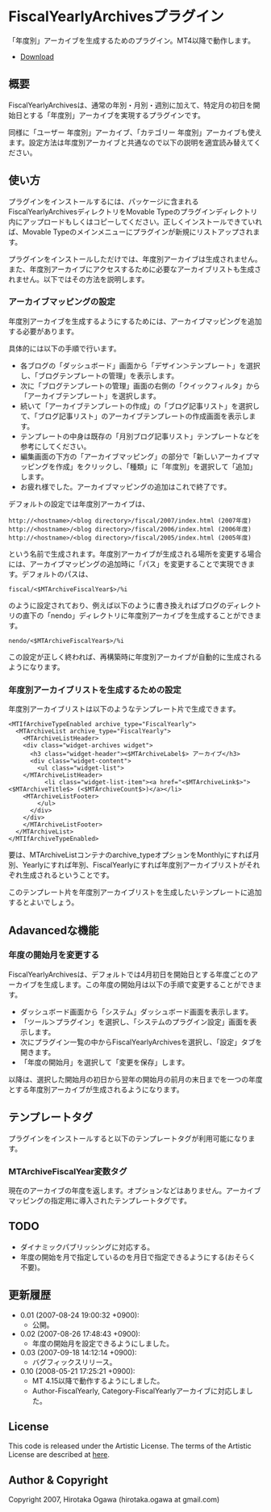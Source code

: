 # FiscalYearlyArchivesプラグイン

「年度別」アーカイブを生成するためのプラグイン。MT4以降で動作します。

 - [Download](https://github.com/ogawa/mt-plugin-FiscalYearlyArchives/archive/master.zip)

## 概要

FiscalYearlyArchivesは、通常の年別・月別・週別に加えて、特定月の初日を開始日とする「年度別」アーカイブを実現するプラグインです。

同様に「ユーザー 年度別」アーカイブ、「カテゴリー 年度別」アーカイブも使えます。設定方法は年度別アーカイブと共通なので以下の説明を適宜読み替えてください。

## 使い方

プラグインをインストールするには、パッケージに含まれるFiscalYearlyArchivesディレクトリをMovable Typeのプラグインディレクトリ内にアップロードもしくはコピーしてください。正しくインストールできていれば、Movable Typeのメインメニューにプラグインが新規にリストアップされます。

プラグインをインストールしただけでは、年度別アーカイブは生成されません。また、年度別アーカイブにアクセスするために必要なアーカイブリストも生成されません。以下ではその方法を説明します。

### アーカイブマッピングの設定

年度別アーカイブを生成するようにするためには、アーカイブマッピングを追加する必要があります。

具体的には以下の手順で行います。

 * 各ブログの「ダッシュボード」画面から「デザイン＞テンプレート」を選択し、「ブログテンプレートの管理」を表示します。
 * 次に「ブログテンプレートの管理」画面の右側の「クイックフィルタ」から「アーカイブテンプレート」を選択します。
 * 続いて「アーカイブテンプレートの作成」の「ブログ記事リスト」を選択して、「ブログ記事リスト」のアーカイブテンプレートの作成画面を表示します。
 * テンプレートの中身は既存の「月別ブログ記事リスト」テンプレートなどを参考にしてください。
 * 編集画面の下方の「アーカイブマッピング」の部分で「新しいアーカイブマッピングを作成」をクリックし、「種類」に「年度別」を選択して「追加」します。
 * お疲れ様でした。アーカイブマッピングの追加はこれで終了です。

デフォルトの設定では年度別アーカイブは、

	http://<hostname>/<blog directory>/fiscal/2007/index.html (2007年度)
	http://<hostname>/<blog directory>/fiscal/2006/index.html (2006年度)
	http://<hostname>/<blog directory>/fiscal/2005/index.html (2005年度)

という名前で生成されます。年度別アーカイブが生成される場所を変更する場合には、アーカイブマッピングの追加時に「パス」を変更することで実現できます。デフォルトのパスは、


	fiscal/<$MTArchiveFiscalYear$>/%i

のように設定されており、例えば以下のように書き換えればブログのディレクトリの直下の「nendo」ディレクトリに年度別アーカイブを生成することができます。

	nendo/<$MTArchiveFiscalYear$>/%i

この設定が正しく終われば、再構築時に年度別アーカイブが自動的に生成されるようになります。

### 年度別アーカイブリストを生成するための設定

年度別アーカイブリストは以下のようなテンプレート片で生成できます。

	<MTIfArchiveTypeEnabled archive_type="FiscalYearly">
	  <MTArchiveList archive_type="FiscalYearly">
	    <MTArchiveListHeader>
	    <div class="widget-archives widget">
	      <h3 class="widget-header"><$MTArchiveLabel$> アーカイブ</h3>
	      <div class="widget-content">
	        <ul class="widget-list">
	    </MTArchiveListHeader>
	          <li class="widget-list-item"><a href="<$MTArchiveLink$>"><$MTArchiveTitle$> (<$MTArchiveCount$>)</a></li>
	    <MTArchiveListFooter>
	        </ul>
	      </div>
	    </div>
	    </MTArchiveListFooter>
	  </MTArchiveList>
	</MTIfArchiveTypeEnabled>

要は、MTArchiveListコンテナのarchive_typeオプションをMonthlyにすれば月別、Yearlyにすれば年別、FiscalYearlyにすれば年度別アーカイブリストがそれぞれ生成されるということです。

このテンプレート片を年度別アーカイブリストを生成したいテンプレートに追加するとよいでしょう。

## Adavancedな機能

### 年度の開始月を変更する

FiscalYearlyArchivesは、デフォルトでは4月初日を開始日とする年度ごとのアーカイブを生成します。この年度の開始月は以下の手順で変更することができます。

 * ダッシュボード画面から「システム」ダッシュボード画面を表示します。
 * 「ツール＞プラグイン」を選択し、「システムのプラグイン設定」画面を表示します。
 * 次にプラグイン一覧の中からFiscalYearlyArchivesを選択し、「設定」タブを開きます。
 * 「年度の開始月」を選択して「変更を保存」します。

以降は、選択した開始月の初日から翌年の開始月の前月の末日までを一つの年度とする年度別アーカイブが生成されるようになります。

## テンプレートタグ

プラグインをインストールすると以下のテンプレートタグが利用可能になります。

### MTArchiveFiscalYear変数タグ

現在のアーカイブの年度を返します。オプションなどはありません。アーカイブマッピングの指定用に導入されたテンプレートタグです。

## TODO

 * ダイナミックパブリッシングに対応する。
 * 年度の開始を月で指定しているのを月日で指定できるようにする(おそらく不要)。

## 更新履歴

 - 0.01 (2007-08-24 19:00:32 +0900):
   - 公開。
 - 0.02 (2007-08-26 17:48:43 +0900):
   - 年度の開始月を設定できるようにしました。
 - 0.03 (2007-09-18 14:12:14 +0900):
   - バグフィックスリリース。
 - 0.10 (2008-05-21 17:25:21 +0900):
   - MT 4.15以降で動作するようにしました。
   - Author-FiscalYearly, Category-FiscalYearlyアーカイブに対応しました。

## License

This code is released under the Artistic License. The terms of the Artistic License are described at [here](http://www.perl.com/language/misc/Artistic.html).

## Author & Copyright

Copyright 2007, Hirotaka Ogawa (hirotaka.ogawa at gmail.com)
